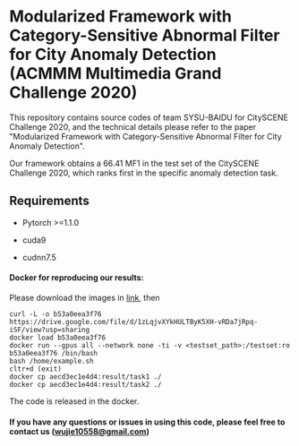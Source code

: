 # Modularized Framework with Category-Sensitive Abnormal Filter for City Anomaly Detection (ACMMM Multimedia Grand Challenge 2020)

This repository contains source codes of team SYSU-BAIDU for CitySCENE Challenge 2020, and the technical details please refer to the paper
"Modularized Framework with Category-Sensitive Abnormal Filter for City Anomaly Detection". 

Our framework obtains a 66.41 MF1 in the test set of the CitySCENE Challenge 2020, which ranks first in the specific anomaly detection task. 

## Requirements

- Pytorch >=1.1.0

- cuda9

- cudnn7.5


#### Docker for reproducing our results:

Please download the images in [link](https://drive.google.com/file/d/1zLqjvXYkHULTByK5XH-vRDa7jRpq-iSF/view?usp=sharing), then 
```
curl -L -o b53a0eea3f76  https://drive.google.com/file/d/1zLqjvXYkHULTByK5XH-vRDa7jRpq-iSF/view?usp=sharing
docker load b53a0eea3f76 
docker run --gpus all --network none -ti -v <testset_path>:/testset:ro  b53a0eea3f76 /bin/bash
bash /home/example.sh
cltr+d (exit)
docker cp aecd3ec1e4d4:result/task1 ./           
docker cp aecd3ec1e4d4:result/task2 ./
```
The code is released in the docker.

#### If you have any questions or issues in using this code, please feel free to contact us (wujie10558@gmail.com)
